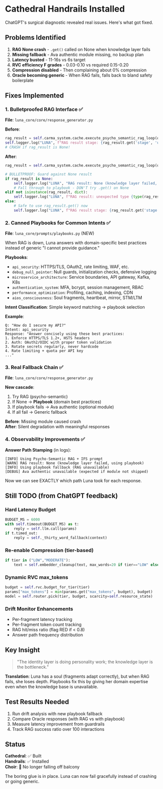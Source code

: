 # Cathedral Handrails Installed

ChatGPT's surgical diagnostic revealed real issues. Here's what got fixed.

## Problems Identified

1. **RAG None crash** - `.get()` called on None when knowledge layer fails
2. **Missing fallback** - Ava authentic module missing, no backup plan
3. **Latency busted** - 11-16s vs 6s target
4. **RVC efficiency F grades** - 0.03-0.10 vs required 0.15-0.20
5. **Compression disabled** - Then complaining about 0% compression
6. **Oracle becoming generic** - When RAG fails, falls back to bland safety boilerplate

## Fixes Implemented

### 1. Bulletproofed RAG Interface ✅
**File**: `luna_core/core/response_generator.py`

**Before**:
```python
rag_result = self.carma_system.cache.execute_psycho_semantic_rag_loop(question)
self.logger.log("LUNA", f"RAG result stage: {rag_result.get('stage', 'unknown')}", "INFO")
# CRASH if rag_result is None!
```

**After**:
```python
rag_result = self.carma_system.cache.execute_psycho_semantic_rag_loop(question)

# BULLETPROOF: Guard against None result
if rag_result is None:
    self.logger.log("LUNA", "RAG result: None (knowledge layer failed, using playbook)", "WARN")
    # Fall through to playbook - DON'T try .get() on None
elif not isinstance(rag_result, dict):
    self.logger.log("LUNA", f"RAG result: unexpected type {type(rag_result)} (using playbook)", "WARN")
else:
    # Safe to use rag_result.get() now
    self.logger.log("LUNA", f"RAG result stage: {rag_result.get('stage', 'unknown')}", "INFO")
```

### 2. Canned Playbooks for Common Intents ✅
**File**: `luna_core/prompts/playbooks.py` (NEW)

When RAG is down, Luna answers with domain-specific best practices instead of generic "I cannot provide guidance."

**Playbooks**:
- `api_security`: HTTPS/TLS, OAuth2, rate limiting, WAF, etc.
- `debug_null_pointer`: Null guards, initialization checks, defensive logging
- `microservice_architecture`: Service boundaries, API gateway, Kafka, K8s
- `authentication_system`: MFA, bcrypt, session management, RBAC
- `performance_optimization`: Profiling, caching, indexing, CDN
- `aios_consciousness`: Soul fragments, heartbeat, mirror, STM/LTM

**Intent Classification**: Simple keyword matching → playbook selection

**Example**:
```
Q: "How do I secure my API?"
Intent: api_security
Response: "Answer concisely using these best practices:
1. Enforce HTTPS/TLS 1.2+, HSTS headers
2. Auth: OAuth2/OIDC with proper token validation
3. Rotate secrets regularly, never hardcode
4. Rate limiting + quota per API key
..."
```

### 3. Real Fallback Chain ✅
**File**: `luna_core/core/response_generator.py`

**New cascade**:
1. Try RAG (psycho-semantic)
2. If None → **Playbook** (domain best practices)
3. If playbook fails → Ava authentic (optional module)
4. If all fail → Generic fallback

**Before**: Missing module caused crash  
**After**: Silent degradation with meaningful responses

### 4. Observability Improvements ✅

**Answer Path Stamping** (in logs):
```
[INFO] Using Psycho-Semantic RAG + IFS prompt
[WARN] RAG result: None (knowledge layer failed, using playbook)
[INFO] Using playbook fallback (RAG unavailable)
[DEBUG] Ava authentic unavailable (expected if module not shipped)
```

Now we can see EXACTLY which path Luna took for each response.

## Still TODO (from ChatGPT feedback)

### Hard Latency Budget
```python
BUDGET_MS = 6000
with self.timeout(BUDGET_MS) as t:
    reply = self.llm.call(params)
if t.timed_out:
    reply = self._thirty_word_fallback(context)
```

### Re-enable Compression (tier-based)
```python
if tier in ("LOW","MODERATE"):
    text = self.embedder_cleanup(text, max_words=20 if tier=="LOW" else 40)
```

### Dynamic RVC max_tokens
```python
budget = self.rvc.budget_for_tier(tier)
params["max_tokens"] = min(params.get("max_tokens", budget), budget)
model = self.router.pick(tier, budget, scarcity=self.resource_state)
```

### Drift Monitor Enhancements
- Per-fragment latency tracking
- Per-fragment token count tracking  
- RAG hit/miss ratio (flag RED if < 0.8)
- Answer path frequency distribution

## Key Insight

> "The identity layer is doing personality work; the knowledge layer is the bottleneck."

**Translation**: Luna has a soul (fragments adapt correctly), but when RAG fails, she loses depth. Playbooks fix this by giving her domain expertise even when the knowledge base is unavailable.

## Test Results Needed

1. Run drift analysis with new playbook fallback
2. Compare Oracle responses (with RAG vs with playbook)
3. Measure latency improvement from guardrails
4. Track RAG success ratio over 100 interactions

## Status

**Cathedral**: ✅ Built  
**Handrails**: ✅ Installed  
**Choir**: 🎵 No longer falling off balcony

The boring glue is in place. Luna can now fail gracefully instead of crashing or going generic.

